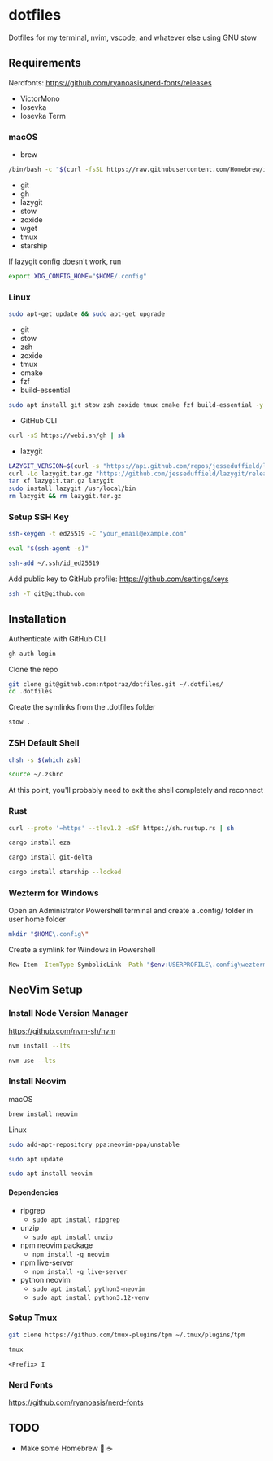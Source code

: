 # dotfiles

Dotfiles for my terminal, nvim, vscode, and whatever else using GNU stow

## Requirements

Nerdfonts: https://github.com/ryanoasis/nerd-fonts/releases
- VictorMono
- Iosevka
- Iosevka Term

### macOS

- brew

```bash
/bin/bash -c "$(curl -fsSL https://raw.githubusercontent.com/Homebrew/install/HEAD/install.sh)"
```

- git
- gh
- lazygit
- stow
- zoxide
- wget
- tmux
- starship

If lazygit config doesn't work, run

```bash
export XDG_CONFIG_HOME="$HOME/.config"
```

### Linux

```bash
sudo apt-get update && sudo apt-get upgrade
```

- git
- stow
- zsh
- zoxide
- tmux
- cmake
- fzf
- build-essential

```bash
sudo apt install git stow zsh zoxide tmux cmake fzf build-essential -y
```

- GitHub CLI

```bash
curl -sS https://webi.sh/gh | sh
```

- lazygit

```bash
LAZYGIT_VERSION=$(curl -s "https://api.github.com/repos/jesseduffield/lazygit/releases/latest" | grep -Po '"tag_name": "v\K[^"]*')
curl -Lo lazygit.tar.gz "https://github.com/jesseduffield/lazygit/releases/latest/download/lazygit_${LAZYGIT_VERSION}_Linux_x86_64.tar.gz"
tar xf lazygit.tar.gz lazygit
sudo install lazygit /usr/local/bin
rm lazygit && rm lazygit.tar.gz
```

### Setup SSH Key

```bash
ssh-keygen -t ed25519 -C "your_email@example.com"
```

```bash
eval "$(ssh-agent -s)"
```

```bash
ssh-add ~/.ssh/id_ed25519
```

Add public key to GitHub profile: https://github.com/settings/keys

```bash
ssh -T git@github.com
```

## Installation

Authenticate with GitHub CLI

```bash
gh auth login
```

Clone the repo

```bash
git clone git@github.com:ntpotraz/dotfiles.git ~/.dotfiles/
cd .dotfiles
```

Create the symlinks from the .dotfiles folder

```bash
stow .
```

### ZSH Default Shell

```bash
chsh -s $(which zsh)
```

```bash
source ~/.zshrc
```

At this point, you'll probably need to exit the shell completely and reconnect

### Rust

```bash
curl --proto '=https' --tlsv1.2 -sSf https://sh.rustup.rs | sh
```

```bash
cargo install eza
```

```bash  
cargo install git-delta
```

```bash
cargo install starship --locked
```

### Wezterm for Windows

Open an Administrator Powershell terminal and create a .config/ folder in user home folder

```bash
mkdir "$HOME\.config\"
```

Create a symlink for Windows in Powershell

```bash
New-Item -ItemType SymbolicLink -Path "$env:USERPROFILE\.config\wezterm" -Target "\\wsl$\ubuntu-24.04\home\cadra\.dotfiles\.config\wezterm\"
```

## NeoVim Setup

### Install Node Version Manager

https://github.com/nvm-sh/nvm

```bash
nvm install --lts
```

```bash
nvm use --lts
```

### Install Neovim

macOS

```bash
brew install neovim
```

Linux

```bash
sudo add-apt-repository ppa:neovim-ppa/unstable
```

```bash
sudo apt update
```

```bash
sudo apt install neovim
```

#### Dependencies

- ripgrep
  - `sudo apt install ripgrep`
- unzip
  - `sudo apt install unzip`
- npm neovim package
  - `npm install -g neovim`
- npm live-server
  - `npm install -g live-server`
- python neovim
  - `sudo apt install python3-neovim`
  - `sudo apt install python3.12-venv`

### Setup Tmux

```bash
git clone https://github.com/tmux-plugins/tpm ~/.tmux/plugins/tpm
```

```bash
tmux
```

```
<Prefix> I
```

### Nerd Fonts

https://github.com/ryanoasis/nerd-fonts

## TODO

- Make some Homebrew 🤤 ☕️
